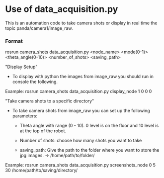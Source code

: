 # Use of data_acquisition.py

This is an automation code to take camera shots or display in real time the topic panda/camera1/image_raw.

### Format

rosrun camera_shots data_acquisition.py <node_name> <mode(0-1)> <theta_angle(0-10)> <number_of_shots> <saving_path>

"Display Setup"

- To display with python the images from image_raw you should run in console the following.

Example: rosrun camera_shots data_acquisition.py display_node 1 0 0 0

"Take camera shots to a specific directory"

- To take camera shots from image_raw you can set up the following parameters:

  - Theta angle with range (0 - 10). 0 level is on the floor and 10 level is at the top of the robot.

  - Number of shots: choose how many shots you want to take

  - saving_path: Give the path to the folder where you want to store the jpg images. -> /home/path/to/folder/

Example: rosrun camera_shots data_acquisition.py screenshots_node 0 5 30 /home/path/to/saving/directory/
